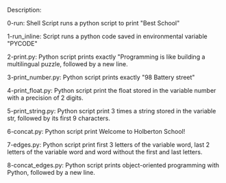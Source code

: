 Description:

0-run: Shell Script runs a python script to print "Best School"

1-run_inline: Script runs a python code saved in environmental variable "PYCODE"

2-print.py: Python script prints exactly "Programming is like building a multilingual puzzle, followed by a new line.

3-print_number.py: Python script prints exactly "98 Battery street"

4-print_float.py: Python script print the float stored in the variable number with a precision of 2 digits.

5-print_string.py: Python script print 3 times a string stored in the variable str, followed by its first 9 characters.

6-concat.py: Python script print Welcome to Holberton School!

7-edges.py: Python script print first 3 letters of the variable word, last 2 letters of the variable word and word without the first and last letters.

8-concat_edges.py: Python script prints object-oriented programming with Python, followed by a new line.

